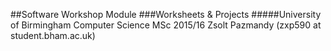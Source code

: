 ##Software Workshop Module 
###Worksheets & Projects
#####University of Birmingham Computer Science MSc 2015/16
Zsolt Pazmandy (zxp590 at student.bham.ac.uk)
